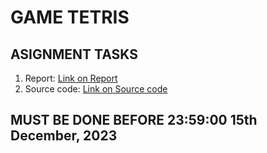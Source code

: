 # GAME TETRIS

## ASIGNMENT TASKS

1. Report: [Link on Report](https://studenthcmusedu-my.sharepoint.com/:w:/g/personal/22127322_student_hcmus_edu_vn/Eev9TzzLFO5NjhCK5ymVUnYB6V2tn3I4QT-nDnTihaMraw?e=X0wngr)
2. Source code: [Link on Source code](https://github.com/PhuocPhat1005/DesignPatternOOP.git)

## MUST BE DONE BEFORE 23:59:00 15th December, 2023
